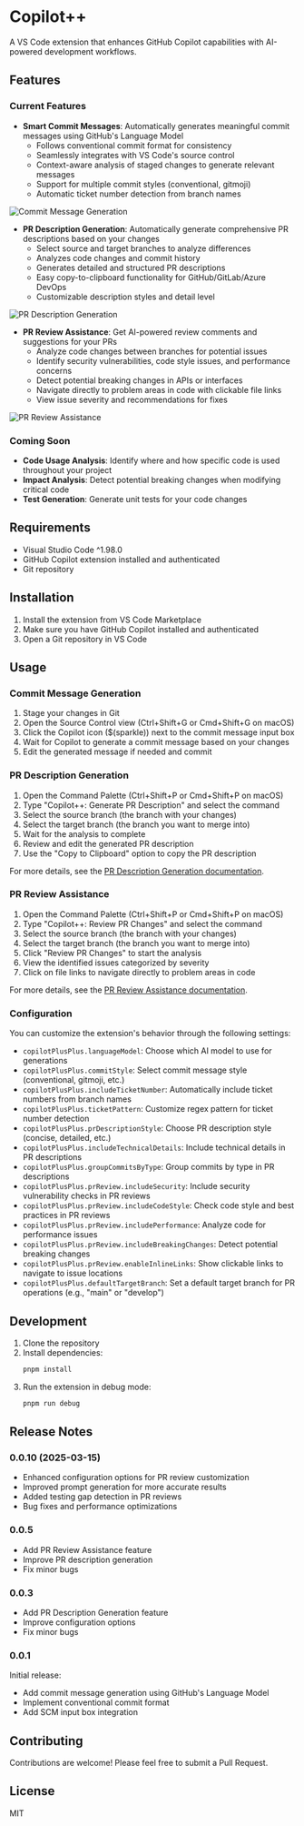 # Copilot++
A VS Code extension that enhances GitHub Copilot capabilities with AI-powered development workflows.

## Features

### Current Features

- **Smart Commit Messages**: Automatically generates meaningful commit messages using GitHub's Language Model
  - Follows conventional commit format for consistency
  - Seamlessly integrates with VS Code's source control
  - Context-aware analysis of staged changes to generate relevant messages
  - Support for multiple commit styles (conventional, gitmoji)
  - Automatic ticket number detection from branch names

![Commit Message Generation](images/commit-message-generation.gif)

- **PR Description Generation**: Automatically generate comprehensive PR descriptions based on your changes
  - Select source and target branches to analyze differences
  - Analyzes code changes and commit history
  - Generates detailed and structured PR descriptions
  - Easy copy-to-clipboard functionality for GitHub/GitLab/Azure DevOps
  - Customizable description styles and detail level

![PR Description Generation](images/pr-description-generation.gif)

- **PR Review Assistance**: Get AI-powered review comments and suggestions for your PRs
  - Analyze code changes between branches for potential issues
  - Identify security vulnerabilities, code style issues, and performance concerns
  - Detect potential breaking changes in APIs or interfaces
  - Navigate directly to problem areas in code with clickable file links
  - View issue severity and recommendations for fixes

![PR Review Assistance](images/pr-review-assistance.gif)

### Coming Soon
- **Code Usage Analysis**: Identify where and how specific code is used throughout your project
- **Impact Analysis**: Detect potential breaking changes when modifying critical code
- **Test Generation**: Generate unit tests for your code changes

## Requirements
- Visual Studio Code ^1.98.0
- GitHub Copilot extension installed and authenticated
- Git repository

## Installation
1. Install the extension from VS Code Marketplace
2. Make sure you have GitHub Copilot installed and authenticated
3. Open a Git repository in VS Code

## Usage

### Commit Message Generation
1. Stage your changes in Git
2. Open the Source Control view (Ctrl+Shift+G or Cmd+Shift+G on macOS)
3. Click the Copilot icon ($(sparkle)) next to the commit message input box
4. Wait for Copilot to generate a commit message based on your changes
5. Edit the generated message if needed and commit

### PR Description Generation
1. Open the Command Palette (Ctrl+Shift+P or Cmd+Shift+P on macOS)
2. Type "Copilot++: Generate PR Description" and select the command
3. Select the source branch (the branch with your changes)
4. Select the target branch (the branch you want to merge into)
5. Wait for the analysis to complete
6. Review and edit the generated PR description
7. Use the "Copy to Clipboard" option to copy the PR description

For more details, see the [PR Description Generation documentation](docs/pr-description-generation.md).

### PR Review Assistance
1. Open the Command Palette (Ctrl+Shift+P or Cmd+Shift+P on macOS)
2. Type "Copilot++: Review PR Changes" and select the command
3. Select the source branch (the branch with your changes)
4. Select the target branch (the branch you want to merge into)
5. Click "Review PR Changes" to start the analysis
6. View the identified issues categorized by severity
7. Click on file links to navigate directly to problem areas in code

For more details, see the [PR Review Assistance documentation](docs/pr-review-assistance.md).

### Configuration
You can customize the extension's behavior through the following settings:

- `copilotPlusPlus.languageModel`: Choose which AI model to use for generations
- `copilotPlusPlus.commitStyle`: Select commit message style (conventional, gitmoji, etc.)
- `copilotPlusPlus.includeTicketNumber`: Automatically include ticket numbers from branch names
- `copilotPlusPlus.ticketPattern`: Customize regex pattern for ticket number detection
- `copilotPlusPlus.prDescriptionStyle`: Choose PR description style (concise, detailed, etc.)
- `copilotPlusPlus.includeTechnicalDetails`: Include technical details in PR descriptions
- `copilotPlusPlus.groupCommitsByType`: Group commits by type in PR descriptions
- `copilotPlusPlus.prReview.includeSecurity`: Include security vulnerability checks in PR reviews
- `copilotPlusPlus.prReview.includeCodeStyle`: Check code style and best practices in PR reviews
- `copilotPlusPlus.prReview.includePerformance`: Analyze code for performance issues
- `copilotPlusPlus.prReview.includeBreakingChanges`: Detect potential breaking changes
- `copilotPlusPlus.prReview.enableInlineLinks`: Show clickable links to navigate to issue locations
- `copilotPlusPlus.defaultTargetBranch`: Set a default target branch for PR operations (e.g., "main" or "develop")

## Development
1. Clone the repository
2. Install dependencies:
   ```bash
   pnpm install
   ```
3. Run the extension in debug mode:
   ```bash
   pnpm run debug
   ```

## Release Notes

### 0.0.10 (2025-03-15)
- Enhanced configuration options for PR review customization
- Improved prompt generation for more accurate results
- Added testing gap detection in PR reviews
- Bug fixes and performance optimizations

### 0.0.5
- Add PR Review Assistance feature
- Improve PR description generation
- Fix minor bugs

### 0.0.3
- Add PR Description Generation feature
- Improve configuration options
- Fix minor bugs

### 0.0.1
Initial release:
- Add commit message generation using GitHub's Language Model
- Implement conventional commit format
- Add SCM input box integration

## Contributing
Contributions are welcome! Please feel free to submit a Pull Request.

## License
MIT
